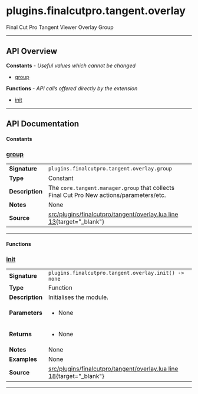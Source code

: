 # plugins.finalcutpro.tangent.overlay

Final Cut Pro Tangent Viewer Overlay Group

---

## API Overview
**Constants** - _Useful values which cannot be changed_
 * [group](#group)

**Functions** - _API calls offered directly by the extension_
 * [init](#init)


---

## API Documentation

#### Constants


### [group](#group)

|                                             |                                                                                     |
| --------------------------------------------|-------------------------------------------------------------------------------------|
| **Signature**                               | `plugins.finalcutpro.tangent.overlay.group`                                                                    |
| **Type**                                    | Constant                                                                     |
| **Description**                             | The `core.tangent.manager.group` that collects Final Cut Pro New actions/parameters/etc.                                                                     |
| **Notes**                                   | None |
| **Source**                                  | [src/plugins/finalcutpro/tangent/overlay.lua line 13](https://github.com/CommandPost/CommandPost/blob/develop/src/plugins/finalcutpro/tangent/overlay.lua#L13){target="_blank"} |

---

#### Functions


### [init](#init)

|                                             |                                                                                     |
| --------------------------------------------|-------------------------------------------------------------------------------------|
| **Signature**                               | `plugins.finalcutpro.tangent.overlay.init() -> none`                                                                    |
| **Type**                                    | Function                                                                     |
| **Description**                             | Initialises the module.                                                                     |
| **Parameters**                              | <ul><li>None</li></ul> |
| **Returns**                                 | <ul><li>None</li></ul>          |
| **Notes**                                   | None |
| **Examples**                                | None |
| **Source**                                  | [src/plugins/finalcutpro/tangent/overlay.lua line 18](https://github.com/CommandPost/CommandPost/blob/develop/src/plugins/finalcutpro/tangent/overlay.lua#L18){target="_blank"} |

---

